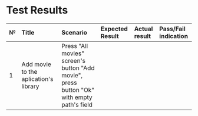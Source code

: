 # Test Results


| № | Title | Scenario | Expected Result | Actual result | Pass/Fail indication |
|:---|:---|:---|:---|:---|:---|
| 1 | Add movie to the aplication's library | Press "All movies" screen's button "Add movie", press button "Ok" with empty path's field |  |  |
